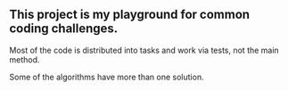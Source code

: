## This project is my playground for common coding challenges.

Most of the code is distributed into tasks and work via tests, not the main method.

Some of the algorithms have more than one solution.
